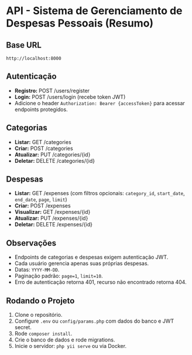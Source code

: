 # API - Sistema de Gerenciamento de Despesas Pessoais (Resumo)

## Base URL
```
http://localhost:8000
```

## Autenticação
- **Registro:** POST /users/register
- **Login:** POST /users/login (recebe token JWT)
- Adicione o header `Authorization: Bearer {accessToken}` para acessar endpoints protegidos.

## Categorias
- **Listar:** GET /categories
- **Criar:** POST /categories
- **Atualizar:** PUT /categories/{id}
- **Deletar:** DELETE /categories/{id}

## Despesas
- **Listar:** GET /expenses (com filtros opcionais: `category_id`, `start_date`, `end_date`, `page`, `limit`)
- **Criar:** POST /expenses
- **Visualizar:** GET /expenses/{id}
- **Atualizar:** PUT /expenses/{id}
- **Deletar:** DELETE /expenses/{id}

## Observações
- Endpoints de categorias e despesas exigem autenticação JWT.
- Cada usuário gerencia apenas suas próprias despesas.
- Datas: `YYYY-MM-DD`.
- Paginação padrão: `page=1`, `limit=10`.
- Erro de autenticação retorna 401, recurso não encontrado retorna 404.

## Rodando o Projeto
1. Clone o repositório.
2. Configure `.env` ou `config/params.php` com dados do banco e JWT secret.
3. Rode `composer install`.
4. Crie o banco de dados e rode migrations.
5. Inicie o servidor: `php yii serve` ou via Docker.